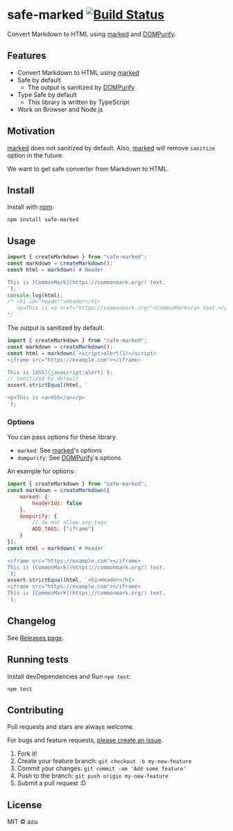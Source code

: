 # safe-marked [![Build Status](https://travis-ci.org/azu/safe-marked.svg?branch=master)](https://travis-ci.org/azu/safe-marked)

Convert Markdown to HTML using [marked](https://marked.js.org) and [DOMPurify](https://github.com/cure53/DOMPurify).

## Features

- Convert Markdown to HTML using [marked](https://marked.js.org)
- Safe by default
    - The output is sanitized by [DOMPurify](https://github.com/cure53/DOMPurify)
- Type Safe by default
    - This library is written by TypeScript
- Work on Browser and Node.js

## Motivation

[marked](https://marked.js.org) does not sanitized by default.
Also, [marked](https://marked.js.org) will remove `sanitize` option in the future.

We want to get safe converter from Markdown to HTML.

## Install

Install with [npm](https://www.npmjs.com/):

    npm install safe-marked

## Usage

```js
import { createMarkdown } from "safe-marked";
const markdown = createMarkdown();
const html = markdown(`# Header

This is [CommonMark](https://commonmark.org/) text.
`);
console.log(html); 
/* <h1 id="header">Header</h1>
   <p>This is <a href="https://commonmark.org/">CommonMark</a> text.</p>
*/
```

The output is sanitized by default.

```js
import { createMarkdown } from "safe-marked";
const markdown = createMarkdown();
const html = markdown(`<script>alert(1)</script>
<iframe src="https://example.com"></iframe>

This is [XSS](javascript:alert)`);
// sanitized by default
assert.strictEqual(html, `

<p>This is <a>XSS</a></p>
`);
```

### Options

You can pass options for these library.

- `marked`: See [marked](https://marked.js.org/#/USING_ADVANCED.md)'s options
- `dompurify`: See [DOMPurify](https://github.com/cure53/DOMPurify)'s options

An example for options:

```js
import { createMarkdown } from "safe-marked";
const markdown = createMarkdown({
    marked: {
        headerIds: false
    },
    dompurify: {
        // do not allow any tags
        ADD_TAGS: ["iframe"]
    }
});
const html = markdown(`# Header

<iframe src="https://example.com"></iframe>
This is [CommonMark](https://commonmark.org/) text.
`);
assert.strictEqual(html, `<h1>Header</h1>
<iframe src="https://example.com"></iframe>
This is [CommonMark](https://commonmark.org/) text.
`);
```

## Changelog

See [Releases page](https://github.com/azu/safe-marked/releases).

## Running tests

Install devDependencies and Run `npm test`:

    npm test

## Contributing

Pull requests and stars are always welcome.

For bugs and feature requests, [please create an issue](https://github.com/azu/safe-marked/issues).

1. Fork it!
2. Create your feature branch: `git checkout -b my-new-feature`
3. Commit your changes: `git commit -am 'Add some feature'`
4. Push to the branch: `git push origin my-new-feature`
5. Submit a pull request :D

## License

MIT © azu
